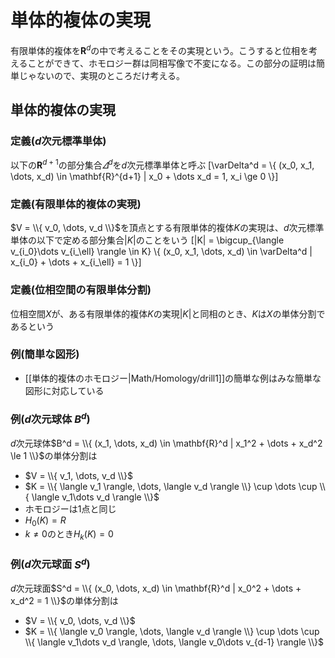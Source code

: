 # 単体的複体の実現

有限単体的複体を$\mathbf{R}^d$の中で考えることをその実現という。こうすると位相を考えることができて、ホモロジー群は同相写像で不変になる。この部分の証明は簡単じゃないので、実現のところだけ考える。

## 単体的複体の実現

### 定義($d$次元標準単体)

以下の$\mathbf{R}^{d+1}$の部分集合$\varDelta^d$を$d$次元標準単体と呼ぶ
[\varDelta^d = \\{ (x_0, x_1, \dots, x_d) \in \mathbf{R}^{d+1} | x_0 + \dots x_d = 1, x_i \ge 0 \\}]

### 定義(有限単体的複体の実現)

$V = \\{ v_0, \dots, v_d \\}$を頂点とする有限単体的複体$K$の実現は、$d$次元標準単体の以下で定める部分集合$|K|$のことをいう
[|K| = \bigcup_{\langle v_{i_0}\dots v_{i_\ell} \rangle \in K} \\{ (x_0, x_1, \dots, x_d) \in \varDelta^d | x_{i_0} + \dots + x_{i_\ell} = 1 \\}]

### 定義(位相空間の有限単体分割)

位相空間$X$が、ある有限単体的複体$K$の実現$|K|$と同相のとき、$K$は$X$の単体分割であるという

### 例(簡単な図形)

* [[単体的複体のホモロジー|Math/Homology/drill1]]の簡単な例はみな簡単な図形に対応している

### 例($d$次元球体 $B^d$)

$d$次元球体$B^d = \\{ (x_1, \dots, x_d) \in \mathbf{R}^d | x_1^2 + \dots + x_d^2 \le 1 \\}$の単体分割は

* $V = \\{ v_1, \dots, v_d \\}$
* $K = \\{ \langle v_1 \rangle, \dots, \langle v_d \rangle \\} \cup \dots \cup \\{ \langle v_1\dots v_d \rangle \\}$
* ホモロジーは1点と同じ
* $H_0(K) = R$
* $k \ne 0$のとき$H_k(K) = 0$

### 例($d$次元球面 $S^d$)

$d$次元球面$S^d = \\{ (x_0, \dots, x_d) \in \mathbf{R}^d | x_0^2 + \dots + x_d^2 = 1 \\}$の単体分割は

* $V = \\{ v_0, \dots, v_d \\}$
* $K = \\{ \langle v_0 \rangle, \dots, \langle v_d \rangle \\} \cup \dots \cup \\{ \langle v_1\dots v_d \rangle, \dots,  \langle v_0\dots v_{d-1} \rangle \\}$
